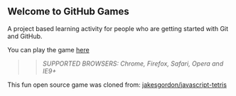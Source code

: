 ## Welcome to GitHub Games

A project based learning activity for people who are getting started with Git and GitHub.

You can play the game [here](https://aulttd01.github.io/github-games/)

>> _*SUPPORTED BROWSERS*: Chrome, Firefox, Safari, Opera and IE9+_

This fun open source game was cloned from: [jakesgordon/javascript-tetris](https://github.com/jakesgordon/javascript-tetris)

